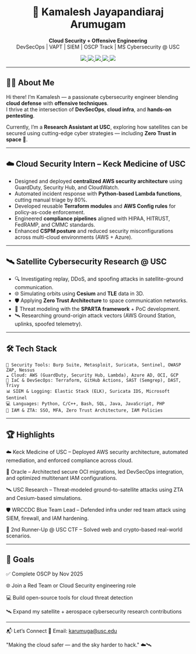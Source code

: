 <h1 align="center">🚀 Kamalesh Jayapandiaraj Arumugam</h1>

<p align="center">
  <b>Cloud Security + Offensive Engineering</b><br>
  DevSecOps | VAPT | SIEM | OSCP Track | MS Cybersecurity @ USC
</p>

<p align="center">
  <a href="https://www.linkedin.com/in/kamalesh-jayapandiaraj-arumugam/">
    <img src="https://img.shields.io/badge/-LinkedIn-blue?logo=linkedin&logoColor=white" />
  </a>
  <a href="https://github.com/primeop">
    <img src="https://img.shields.io/github/followers/primeop?label=GitHub&style=social" />
  </a>
  <a href="https://github.com/primeop/kamalesh.github.io/blob/main/Kamalesh_Jayapandiaraj_Arumugam_Resume.pdf">
    <img src="https://img.shields.io/badge/Resume-PDF-orange?logo=adobeacrobatreader&logoColor=white" />
  </a>
  <a href="https://www.credly.com/badges/e85418f6-a3fc-45d6-b190-6b734804df95">
    <img src="https://img.shields.io/badge/Cert-Security%2B-blueviolet?logo=compTIA" />
  </a>
  <a href="https://learn.microsoft.com/en-us/users/prim30p-5700/credentials/da9a80ee73cf021e">
    <img src="https://img.shields.io/badge/Cert-Azure%20SC900-007FFF?logo=microsoft" />
  </a>
</p>

---

## 👨‍💻 About Me

Hi there! I’m Kamalesh — a passionate cybersecurity engineer blending **cloud defense** with **offensive techniques**.  
I thrive at the intersection of **DevSecOps**, **cloud infra**, and **hands-on pentesting**.

Currently, I’m a **Research Assistant at USC**, exploring how satellites can be secured using cutting-edge cyber strategies — including **Zero Trust in space** 🚀.

---

## ☁️ Cloud Security Intern – Keck Medicine of USC

- Designed and deployed **centralized AWS security architecture** using GuardDuty, Security Hub, and CloudWatch.  
- Automated incident response with **Python-based Lambda functions**, cutting manual triage by 80%.  
- Developed reusable **Terraform modules** and **AWS Config rules** for policy-as-code enforcement.  
- Engineered **compliance pipelines** aligned with HIPAA, HITRUST, FedRAMP, and CMMC standards.  
- Enhanced **CSPM posture** and reduced security misconfigurations across multi-cloud environments (AWS + Azure).

---

## 🛰️ Satellite Cybersecurity Research @ USC

- 🔍 Investigating replay, DDoS, and spoofing attacks in satellite-ground communication.
- 🌐 Simulating orbits using **Cesium** and **TLE** data in 3D.
- 🛡 Applying **Zero Trust Architecture** to space communication networks.
- 🧠 Threat modeling with the **SPARTA framework** + PoC development.
- 🛰️ Researching ground-origin attack vectors (AWS Ground Station, uplinks, spoofed telemetry).

---

## 🛠️ Tech Stack

```text
🔐 Security Tools: Burp Suite, Metasploit, Suricata, Sentinel, OWASP ZAP, Nessus
☁️ Cloud: AWS (GuardDuty, Security Hub, Lambda), Azure AD, OCI, GCP
🔧 IaC & DevSecOps: Terraform, GitHub Actions, SAST (Semgrep), DAST, Trivy
📊 SIEM & Logging: Elastic Stack (ELK), Suricata IDS, Microsoft Sentinel
💻 Languages: Python, C/C++, Bash, SQL, Java, JavaScript, PHP
🔑 IAM & ZTA: SSO, MFA, Zero Trust Architecture, IAM Policies
```
---

## 🏆 Highlights
☁️ Keck Medicine of USC – Deployed AWS security architecture, automated remediation, and enforced compliance across cloud.

🧠 Oracle – Architected secure OCI migrations, led DevSecOps integration, and optimized multitenant IAM configurations.

🛰️ USC Research – Threat-modeled ground-to-satellite attacks using ZTA and Cesium-based simulations.

🛡️ WRCCDC Blue Team Lead – Defended infra under red team attack using SIEM, firewall, and IAM hardening.

🥈 2nd Runner-Up @ USC CTF – Solved web and crypto-based real-world scenarios.

---

## 🎯 Goals
✅ Complete OSCP by Nov 2025

🌐 Join a Red Team or Cloud Security engineering role

💻 Build open-source tools for cloud threat detection

🛰️ Expand my satellite + aerospace cybersecurity research contributions

---

📬 Let’s Connect
📩 Email: karumuga@usc.edu

"Making the cloud safer — and the sky harder to hack."  ☁️🛰️


